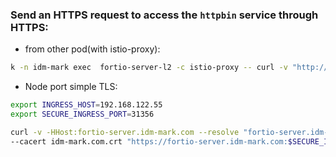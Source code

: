 
### Send an HTTPS request to access the `httpbin` service through HTTPS:

- from other pod(with istio-proxy):

```bash
k -n idm-mark exec  fortio-server-l2 -c istio-proxy -- curl -v "http://fortio-server:8080/fortio/"
```



- Node port simple TLS:

```bash
export INGRESS_HOST=192.168.122.55
export SECURE_INGRESS_PORT=31356

curl -v -HHost:fortio-server.idm-mark.com --resolve "fortio-server.idm-mark.com:$SECURE_INGRESS_PORT:$INGRESS_HOST" \
--cacert idm-mark.com.crt "https://fortio-server.idm-mark.com:$SECURE_INGRESS_PORT/fortio/"
```